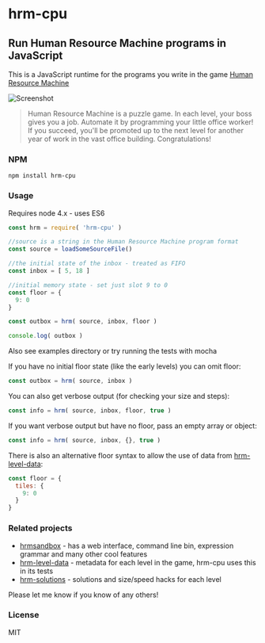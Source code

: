 # hrm-cpu
## Run Human Resource Machine programs in JavaScript

This is a JavaScript runtime for the programs you write in the game [Human Resource Machine](http://tomorrowcorporation.com/humanresourcemachine)

![Screenshot](http://tomorrowcorporation.com/blog/wp-content/themes/tcTheme2/images/hrm/screenshots/hrm_04.png)

> Human Resource Machine is a puzzle game. In each level, your boss gives you a job. Automate it by programming your little office worker! If you succeed, you'll be promoted up to the next level for another year of work in the vast office building. Congratulations!

### NPM

`npm install hrm-cpu`

### Usage

Requires node 4.x - uses ES6

```javascript
const hrm = require( 'hrm-cpu' )

//source is a string in the Human Resource Machine program format
const source = loadSomeSourceFile()

//the initial state of the inbox - treated as FIFO
const inbox = [ 5, 18 ]

//initial memory state - set just slot 9 to 0
const floor = {
  9: 0
}

const outbox = hrm( source, inbox, floor )

console.log( outbox )

```

Also see examples directory or try running the tests with mocha

If you have no initial floor state (like the early levels) you can omit floor:

```javascript
const outbox = hrm( source, inbox )
```

You can also get verbose output (for checking your size and steps):

```javascript
const info = hrm( source, inbox, floor, true )
```

If you want verbose output but have no floor, pass an empty array or object:

```javascript
const info = hrm( source, inbox, {}, true )
```

There is also an alternative floor syntax to allow the use of data from 
[hrm-level-data](https://github.com/atesgoral/hrm-level-data/blob/master/hrm-level-data-schema.json):

```javascript
const floor = {
  tiles: {
    9: 0
  }
}
```

### Related projects

* [hrmsandbox]( https://github.com/sixlettervariables/hrmsandbox ) - has a web interface, command line bin, expression grammar and many other cool features
* [hrm-level-data]( https://github.com/atesgoral/hrm-level-data ) - metadata for each level in the game, hrm-cpu uses this in its tests
* [hrm-solutions]( https://github.com/atesgoral/hrm-solutions ) - solutions and size/speed hacks for each level

Please let me know if you know of any others!

### License

MIT